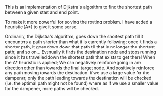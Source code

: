 This is an implementation of Dijkstra's algorithm to find the shortest path between a given start and end point.

To make it more powerful for solving the routing problem, I have added a heuristic (A*) to give it some sense.

Ordinarily,
the Dijkstra's algorithm, goes down the shortest path till it encounters a path shorter than what it is currently following;
once it finds a shorter path, it goes down down that path till that is no longer the shortest path; and so on...
Evenually it finds the destination node and stops running since it has travelled down the shortest path that exists to get there!
When the A* heuristic is applied;
We can negatively reinforce going in any direction other than towards the final target node. 
And positively reinforce any path moving towards the destination. 
If we use a large value for the dampener, only the path leading towards the destination 
will be checked (i.e. the optimal path might not be found) 
where as if we use a smaller value for the dampener, more paths will be checked.
